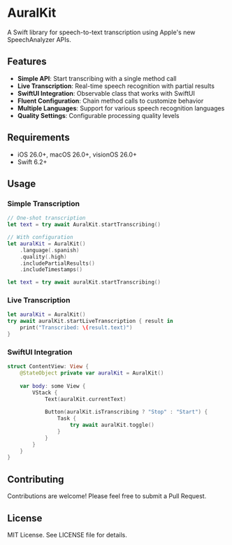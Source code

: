 # AuralKit

A Swift library for speech-to-text transcription using Apple's new SpeechAnalyzer APIs.

## Features

- **Simple API**: Start transcribing with a single method call
- **Live Transcription**: Real-time speech recognition with partial results
- **SwiftUI Integration**: Observable class that works with SwiftUI
- **Fluent Configuration**: Chain method calls to customize behavior
- **Multiple Languages**: Support for various speech recognition languages
- **Quality Settings**: Configurable processing quality levels

## Requirements

- iOS 26.0+, macOS 26.0+, visionOS 26.0+
- Swift 6.2+

## Usage

### Simple Transcription

```swift
// One-shot transcription
let text = try await AuralKit.startTranscribing()

// With configuration
let auralKit = AuralKit()
    .language(.spanish)
    .quality(.high)
    .includePartialResults()
    .includeTimestamps()

let text = try await auralKit.startTranscribing()
```

### Live Transcription

```swift
let auralKit = AuralKit()
try await auralKit.startLiveTranscription { result in
    print("Transcribed: \(result.text)")
}
```

### SwiftUI Integration

```swift
struct ContentView: View {
    @StateObject private var auralKit = AuralKit()
    
    var body: some View {
        VStack {
            Text(auralKit.currentText)
            
            Button(auralKit.isTranscribing ? "Stop" : "Start") {
                Task {
                    try await auralKit.toggle()
                }
            }
        }
    }
}
```

## Contributing

Contributions are welcome! Please feel free to submit a Pull Request.

## License

MIT License. See LICENSE file for details.
